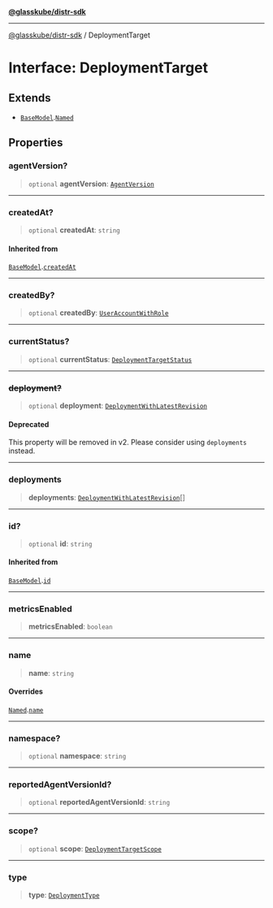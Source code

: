 [**@glasskube/distr-sdk**](../README.md)

---

[@glasskube/distr-sdk](../README.md) / DeploymentTarget

# Interface: DeploymentTarget

## Extends

- [`BaseModel`](BaseModel.md).[`Named`](Named.md)

## Properties

### agentVersion?

> `optional` **agentVersion**: [`AgentVersion`](AgentVersion.md)

---

### createdAt?

> `optional` **createdAt**: `string`

#### Inherited from

[`BaseModel`](BaseModel.md).[`createdAt`](BaseModel.md#createdat)

---

### createdBy?

> `optional` **createdBy**: [`UserAccountWithRole`](UserAccountWithRole.md)

---

### currentStatus?

> `optional` **currentStatus**: [`DeploymentTargetStatus`](DeploymentTargetStatus.md)

---

### ~~deployment?~~

> `optional` **deployment**: [`DeploymentWithLatestRevision`](DeploymentWithLatestRevision.md)

#### Deprecated

This property will be removed in v2. Please consider using `deployments` instead.

---

### deployments

> **deployments**: [`DeploymentWithLatestRevision`](DeploymentWithLatestRevision.md)[]

---

### id?

> `optional` **id**: `string`

#### Inherited from

[`BaseModel`](BaseModel.md).[`id`](BaseModel.md#id)

---

### metricsEnabled

> **metricsEnabled**: `boolean`

---

### name

> **name**: `string`

#### Overrides

[`Named`](Named.md).[`name`](Named.md#name)

---

### namespace?

> `optional` **namespace**: `string`

---

### reportedAgentVersionId?

> `optional` **reportedAgentVersionId**: `string`

---

### scope?

> `optional` **scope**: [`DeploymentTargetScope`](../type-aliases/DeploymentTargetScope.md)

---

### type

> **type**: [`DeploymentType`](../type-aliases/DeploymentType.md)
